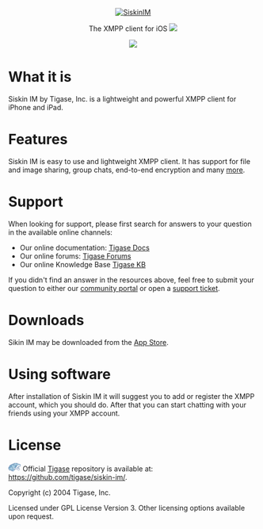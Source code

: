 <p align="center">
  <a href="https://siskin.im/">
    <img
      alt="SiskinIM"
      src="https://siskin.im/img/services/colors.jpg"
      width="600"
    />
  </a>
</p>

<p align="center">
  The XMPP client for iOS <img src="https://github.com/tigaseinc/website-assets/blob/master/tigase/images/tigase-logo.png?raw=true" width="25px"/>
</p>

<p align="center">
  <a href="https://itunes.apple.com/us/app/tigase-messenger/id1153516838">
    <img src="https://siskin.im/img/appstore-download.svg"/>
  </a>
</p>

# What it is

Siskin IM by Tigase, Inc. is a lightweight and powerful XMPP client for iPhone and iPad.

# Features

Siskin IM is easy to use and lightweight XMPP client. It has support for file and image sharing, group chats, end-to-end encryption and many [more](https://siskin.im).

# Support

When looking for support, please first search for answers to your question in the available online channels:

* Our online documentation: [Tigase Docs](https://docs.tigase.net)
* Our online forums: [Tigase Forums](https://help.tigase.net/portal/community)
* Our online Knowledge Base [Tigase KB](https://help.tigase.net/portal/kb)

If you didn't find an answer in the resources above, feel free to submit your question to either our
[community portal](https://help.tigase.net/portal/community) or open a [support ticket](https://help.tigase.net/portal/newticket).

# Downloads

Sikin IM may be downloaded from the [App Store](https://itunes.apple.com/us/app/tigase-messenger/id1153516838).

# Using software

After installation of Siskin IM it will suggest you to add or register the XMPP account, which you should do.
After that you can start chatting with your friends using your XMPP account.

# License

<img alt="Tigase Tigase Logo" src="https://github.com/tigase/website-assets/blob/master/tigase/images/tigase-logo.png?raw=true" width="25"/> Official <a href="https://tigase.net/">Tigase</a> repository is available at: https://github.com/tigase/siskin-im/.

Copyright (c) 2004 Tigase, Inc.

Licensed under GPL License Version 3. Other licensing options available upon request.
